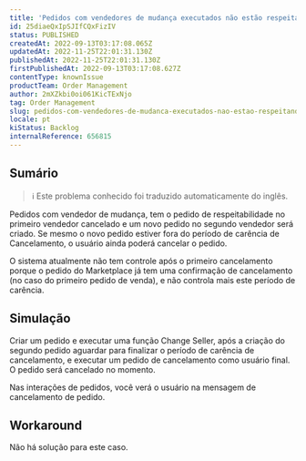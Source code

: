 ```yaml
---
title: 'Pedidos com vendedores de mudança executados não estão respeitando o período de carência de cancelamento'
id: 25diaeQxIpSJIfCQxFizIV
status: PUBLISHED
createdAt: 2022-09-13T03:17:08.065Z
updatedAt: 2022-11-25T22:01:31.130Z
publishedAt: 2022-11-25T22:01:31.130Z
firstPublishedAt: 2022-09-13T03:17:08.627Z
contentType: knownIssue
productTeam: Order Management
author: 2mXZkbi0oi061KicTExNjo
tag: Order Management
slug: pedidos-com-vendedores-de-mudanca-executados-nao-estao-respeitando-o-periodo-de-carencia-de-cancelamento
locale: pt
kiStatus: Backlog
internalReference: 656815
---
```


## Sumário

>ℹ️ Este problema conhecido foi traduzido automaticamente do inglês.


Pedidos com vendedor de mudança, tem o pedido de respeitabilidade no primeiro vendedor cancelado e um novo pedido no segundo vendedor será criado. Se mesmo o novo pedido estiver fora do período de carência de Cancelamento, o usuário ainda poderá cancelar o pedido.

O sistema atualmente não tem controle após o primeiro cancelamento porque o pedido do Marketplace já tem uma confirmação de cancelamento (no caso do primeiro pedido de venda), e não controla mais este período de carência.



## Simulação


Criar um pedido e executar uma função Change Seller, após a criação do segundo pedido aguardar para finalizar o período de carência de cancelamento, e executar um pedido de cancelamento como usuário final. O pedido será cancelado no momento.

Nas interações de pedidos, você verá o usuário na mensagem de cancelamento de pedido.



## Workaround


Não há solução para este caso.

